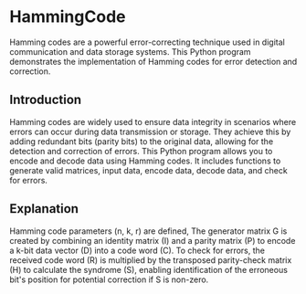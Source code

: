 # HammingCode
Hamming codes are a powerful error-correcting technique used in digital communication and data storage systems. This Python program demonstrates the implementation of Hamming codes for error detection and correction.
## Introduction
Hamming codes are widely used to ensure data integrity in scenarios where errors can occur during data transmission or storage. They achieve this by adding redundant bits (parity bits) to the original data, allowing for the detection and correction of errors.
This Python program allows you to encode and decode data using Hamming codes. It includes functions to generate valid matrices, input data, encode data, decode data, and check for errors.
## Explanation
Hamming code parameters (n, k, r) are defined, 
The generator matrix G is created by combining an identity matrix (I) and a parity matrix (P) to encode a k-bit data vector (D) into a code word (C).
To check for errors, the received code word (R) is multiplied by the transposed parity-check matrix (H) to calculate the syndrome (S), enabling identification of the erroneous bit's position for potential correction if S is non-zero.
